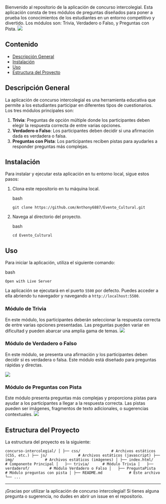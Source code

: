 Bienvenido al repositorio de la aplicación de concurso intercolegial. Esta aplicación consta de tres módulos de preguntas diseñados para poner a prueba los conocimientos de los estudiantes en un entorno competitivo y divertido. Los módulos son: Trivia, Verdadero o Falso, y Preguntas con Pista.
<img src="https://github.com/Anthony6887/Evento_Cultural/assets/109778441/ec62d9ec-6404-4ea1-8518-2f76ee4462c1">

## Contenido

-   [Descripción General](#descripci%C3%B3n-general)
-   [Instalación](#instalaci%C3%B3n)
-   [Uso](#uso)
-   [Estructura del Proyecto](#estructura-del-proyecto)

## Descripción General

La aplicación de concurso intercolegial es una herramienta educativa que permite a los estudiantes participar en diferentes tipos de cuestionarios. Los tres módulos principales son:

1.  **Trivia**: Preguntas de opción múltiple donde los participantes deben elegir la respuesta correcta de entre varias opciones.
2.  **Verdadero o Falso**: Los participantes deben decidir si una afirmación dada es verdadera o falsa.
3.  **Preguntas con Pista**: Los participantes reciben pistas para ayudarles a responder preguntas más complejas.

## Instalación

Para instalar y ejecutar esta aplicación en tu entorno local, sigue estos pasos:

1.  Clona este repositorio en tu máquina local.
    
    bash
        
    `git clone https://github.com/Anthony6887/Evento_Cultural.git` 
    
2.  Navega al directorio del proyecto.
    
    bash
    
    `cd Evento_Cultural` 
      

## Uso

Para iniciar la aplicación, utiliza el siguiente comando:

bash

`Open with Live Server` 

La aplicación se ejecutará en el puerto `5500` por defecto. Puedes acceder a ella abriendo tu navegador y navegando a `http://localhost:5500`.

### Módulo de Trivia

En este módulo, los participantes deberán seleccionar la respuesta correcta de entre varias opciones presentadas. Las preguntas pueden variar en dificultad y pueden abarcar una amplia gama de temas.
<img src="https://github.com/Anthony6887/Evento_Cultural/assets/109778441/a1d03fdc-c506-4aba-b261-418e6165a53b">

### Módulo de Verdadero o Falso

En este módulo, se presenta una afirmación y los participantes deben decidir si es verdadera o falsa. Este módulo está diseñado para preguntas rápidas y directas.

<img src="https://github.com/Anthony6887/Evento_Cultural/assets/109778441/36baf24c-8a5f-4b16-b7a9-e8ab40b00064">

### Módulo de Preguntas con Pista

Este módulo presenta preguntas más complejas y proporciona pistas para ayudar a los participantes a llegar a la respuesta correcta. Las pistas pueden ser imágenes, fragmentos de texto adicionales, o sugerencias contextuales.
<img src="https://github.com/Anthony6887/Evento_Cultural/assets/109778441/c98bdb4b-eddd-4c09-a467-e0fe35a0c834">
## Estructura del Proyecto

La estructura del proyecto es la siguiente:

`concurso-intercolegial/
│
├── css/              # Archivos estáticos (CSS, etc.)
├── js/              # Archivos estáticos (javascript)
├── img/              # Archivos estáticos (imágenes)
│
├── index.html/                 # Componente Principal
│   ├── trivia/      # Módulo Trivia
│   ├── verdaderof/         # Módulo Verdadero o Falso
│   ├── PreguntaPista           # Módulo preguntas con pista
│
├── README.md            # Este archivo
└── ...` 


----------

¡Gracias por utilizar la aplicación de concurso intercolegial! Si tienes alguna pregunta o sugerencia, no dudes en abrir un issue en el repositorio.

